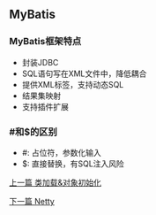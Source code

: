 ## MyBatis

### MyBatis框架特点

* 封装JDBC
* SQL语句写在XML文件中，降低耦合
* 提供XML标签，支持动态SQL
* 结果集映射
* 支持插件扩展

### #和$的区别

* #: 占位符，参数化输入
* $: 直接替换，有SQL注入风险


[上一篇 类加载&对象初始化](6-JVM/类加载&对象初始化.md)

[下一篇 Netty](7-开源框架/Netty.md)
